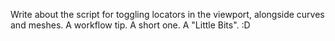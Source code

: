 Write about the script for toggling locators in the viewport, alongside curves and meshes. A workflow tip. A short one. A "Little Bits". :D

